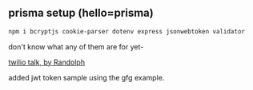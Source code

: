 ## prisma setup (hello=prisma)
```sh
npm i bcryptjs cookie-parser dotenv express jsonwebtoken validator
```

don't know what any of them are for yet-


[twilio talk, by Randolph](https://www.youtube.com/watch?v=j8Yxff6L_po)


added jwt token sample using the gfg example.